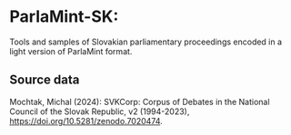# ParlaMint-SK: 

Tools and samples of Slovakian parliamentary proceedings encoded in a light version of ParlaMint format.


## Source data 

Mochtak, Michal (2024): SVKCorp: Corpus of Debates in the National Council of the Slovak Republic, v2 (1994-2023), https://doi.org/10.5281/zenodo.7020474.

